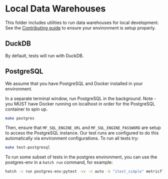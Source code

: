 # Local Data Warehouses

This folder includes utilities to run data warehouses for local development. See the [Contributing guide](../CONTRIBUTING.md)
to ensure your environment is setup properly.

## DuckDB

By default, tests will run with DuckDB.

## PostgreSQL

We assume that you have PostgreSQL and Docker installed in your environment.

In a separate terminal window, run PostgreSQL in the background. Note - you MUST have Docker running on localhost in order for the PostgreSQL container to spin up.

```sh
make postgres
```

Then, ensure that `MF_SQL_ENGINE_URL` and `MF_SQL_ENGINE_PASSWORD` are setup to access the PostgreSQL instance. Our test runs are configured to do this automatically via environment configurations. To run all tests try:

```sh
make test-postgresql
```

To run some subset of tests in the postgres environment, you can use the postgres-env in a `hatch run` command, for example:

```sh
hatch -v run postgres-env:pytest -vv -n auto -k "itest_simple" metricflow/test
```
